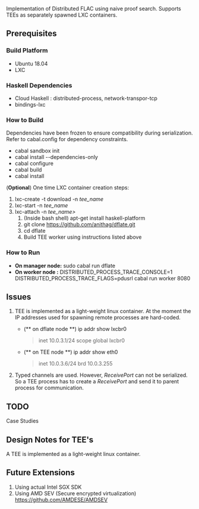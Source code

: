 Implementation of Distributed FLAC using naive proof search. Supports TEEs as separately spawned LXC containers.

## Prerequisites

### Build Platform

* Ubuntu 18.04 
* LXC


### Haskell Dependencies

* Cloud Haskell : distributed-process, network-transpor-tcp
* bindings-lxc

### How to Build

Dependencies have been frozen to ensure compatibility during serialization. Refer to cabal.config for dependency constraints.

* cabal sandbox init
* cabal install --dependencies-only
* cabal configure
* cabal build
* cabal install

(**Optional**) One time LXC container creation steps:

1. lxc-create -t download -n _tee\_name_
2. lxc-start -n _tee\_name_
3. lxc-attach -n _tee\_name>_
   1. (Inside bash shell) apt-get install haskell-platform
   2. git clone https://github.com/anithag/dflate.git
   3. cd dflate
   4. Build TEE worker using instructions listed above
   
 


### How to Run

- **On manager node:** sudo cabal run dflate
- **On worker node :** DISTRIBUTED_PROCESS_TRACE_CONSOLE=1 DISTRIBUTED_PROCESS_TRACE_FLAGS=pdusrl cabal run worker 8080


## Issues

1. TEE is implemented as a light-weight linux container. At the moment the IP addresses used for spawning remote processes are hard-coded.
    * (** on dflate node **) ip addr show lxcbr0
      > inet 10.0.3.1/24 scope global lxcbr0
    * (** on TEE node **) ip addr show eth0
      > inet 10.0.3.6/24 brd 10.0.3.255
          
2. Typed channels are used. However, _ReceivePort_ can not be serialized. So a TEE process has to create a _ReceivePort_ and send it to parent process for
communication.


## TODO


 Case Studies


## Design Notes for TEE's


A TEE is implemented as a light-weight linux container.

## Future Extensions

1. Using actual Intel SGX SDK
2. Using AMD SEV (Secure encrypted virtualization)
   https://github.com/AMDESE/AMDSEV
   

